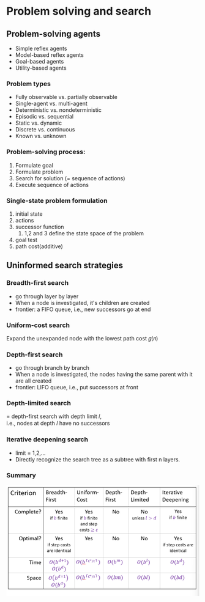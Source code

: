 # Problem solving and search

## Problem-solving agents
+ Simple reflex agents
+ Model-based reflex agents
+ Goal-based agents
+ Utility-based agents

### Problem types
+ Fully observable vs. partially observable
+ Single-agent vs. multi-agent
+ Deterministic vs. nondeterministic
+ Episodic vs. sequential
+ Static vs. dynamic
+ Discrete vs. continuous
+ Known vs. unknown
  
### Problem-solving process:
1. Formulate goal
2. Formulate problem
3. Search for solution (= sequence of actions)
4. Execute sequence of actions

### Single-state problem formulation
1. initial state
2. actions
3. successor function
   1. 1,2 and 3 define the state space of the problem
4. goal test
5. path cost(additive)

## Uninformed search strategies
### Breadth-first search
+ go through layer by layer
+ When a node is investigated, it's children are created
+ frontier: a FIFO queue, i.e., new successors go at end
### Uniform-cost search
Expand the unexpanded node with the lowest path cost 𝑔(𝑛)
### Depth-first search
+ go through branch by branch
+ When a node is investigated, the nodes having the same parent with it are all created
+ frontier: LIFO queue, i.e., put successors at front
### Depth-limited search
= depth-first search with depth limit 𝑙,  
i.e., nodes at depth 𝑙 have no successors
### Iterative deepening search
+ limit = 1,2,...
+ Directly recognize the search tree as a subtree with first n layers.
### Summary 
![](img/1_1.png)